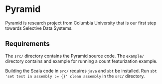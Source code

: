 # Pyramid

Pyramid is research project from Columbia University that is our first step towards Selective Data Systems.


## Requirements

The `src/` directory contains the Pyramid source code.
The `example/` directory contains and example for running a count featurization example.

Building the Scala code in `src/` requires `java` and `sbt` be installed.
Run `sbt 'set test in assembly := {}' clean assembly` in the `src/` directory.

